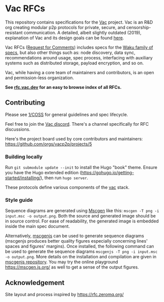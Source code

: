 # Vac RFCs

This repository contains specifications for the [Vac](https://vac.dev) project.
Vac is an R&D org creating modular p2p protocols for private, secure, and censorship-resistant communication.
A detailed, albeit slightly outdated (2019), explanation of Vac and its design goals can be found [here](https://vac.dev/vac-overview).

Vac RFCs ([Request for Comments](https://en.wikipedia.org/wiki/Request_for_Comments)) includes specs for the [Waku family of specs](https://rfc.vac.dev/spec/10/),
but also other things such as:
node discovery, data sync, recommendations around usage, spec process, interfacing with auxiliary systems such as distributed storage, payload encryption, and so on.

Vac, while having a core team of maintainers and contributors, is an open and permission-less organization.

**See [rfc.vac.dev](https://rfc.vac.dev) for an easy to browse index of all RFCs.**

## Contributing

Please see [1/COSS](https://rfc.vac.dev/spec/1/) for general guidelines and spec lifecycle.

Feel free to join the [Vac discord](https://discord.gg/Vy54fEWuqC). There's a channel specifically for RFC discussions.

Here's the project board used by core contributors and maintainers: https://github.com/orgs/vacp2p/projects/5

### Building locally

Run `git submodule update --init` to install the Hugo "book" theme.
Ensure you have the Hugo extended edition
(https://gohugo.io/getting-started/installing/), then run `hugo server`.

These protocols define various components of the [vac](https://vac.dev) stack.

### Style guide

Sequence diagrams are generated using [Mscgen](http://www.mcternan.me.uk/mscgen/) like this: `mscgen -T png -i input.msc -o output.png`.
Both the source and generated image should be in source control.
For ease of readability, the generated image is embedded inside the main spec document. 

Alternatively, [mscgenjs](https://github.com/mscgenjs/mscgenjs-cli) can be used to generate sequence diagrams (mscgenjs produces better quality figures especially concerning lines' spaces and figures' margins).
Once installed, the following command can be used to generate the sequence diagrams `mscgenjs -T png -i input.msc -o output.png`.
More details on the installation and compilation are given in [mscgenjs repository](https://github.com/mscgenjs/mscgenjs-cli).
You may try the online playground https://mscgen.js.org/ as well to get a sense of the output figures. 

## Acknowledgement

Site layout and process inspired by https://rfc.zeromq.org/
